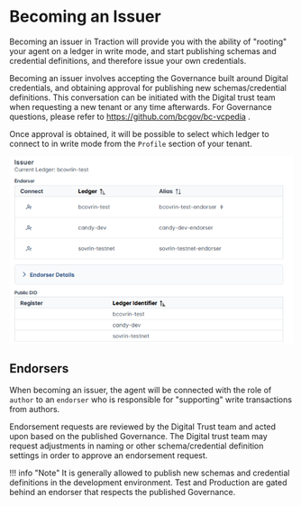 # Becoming an Issuer

Becoming an issuer in Traction will provide you with the ability of "rooting" your agent on a ledger in write mode, and start publishing schemas and credential definitions, and therefore issue your own credentials.

Becoming an issuer involves accepting the Governance built around Digital credentials, and obtaining approval for publishing new schemas/credential definitions. This conversation can be initiated with the Digital trust team when requesting a new tenant or any time afterwards.
For Governance questions, please refer to https://github.com/bcgov/bc-vcpedia .

Once approval is obtained, it will be possible to select which ledger to connect to in write mode from the `Profile` section of your tenant.

![Ledger Selection](../images/endorser-selection.png)

## Endorsers

When becoming an issuer, the agent will be connected with the role of `author` to an `endorser` who is responsible for "supporting" write transactions from authors.

Endorsement requests are reviewed by the Digital Trust team and acted upon based on the published Governance. The Digital trust team may request adjustments in naming or other schema/credential definition settings in order to approve an endorsement request.

!!! info "Note"
    It is generally allowed to publish new schemas and credential definitions in the development environment. Test and Production are gated behind an endorser that respects the published Governance.